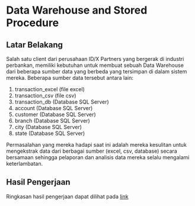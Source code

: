 # Data Warehouse and Stored Procedure

## Latar Belakang

Salah satu client dari perusahaan ID/X Partners yang bergerak di industri perbankan, memiliki kebutuhan untuk membuat sebuah Data Warehouse dari beberapa sumber data yang berbeda yang tersimpan di dalam sistem mereka. Beberapa sumber data tersebut antara lain:

1. transaction_excel (file excel)
2. transaction_csv (file csv)
3. transaction_db (Database SQL Server)
4. account (Database SQL Server)
5. customer (Database SQL Server)
6. branch (Database SQL Server)
7. city (Database SQL Server)
8. state (Database SQL Server)

Permasalahan yang mereka hadapi saat ini adalah mereka kesulitan untuk mengekstrak data dari berbagai sumber (excel, csv, database) secara bersamaan sehingga pelaporan dan analisis data mereka selalu mengalami keterlambatan.

## Hasil Pengerjaan

Ringkasan hasil pengerjaan dapat dilihat pada [link](https://drive.google.com/file/d/11D-PRG6XrQaqNag1TE_uoV_SBqypKBhs/view?usp=sharing)

